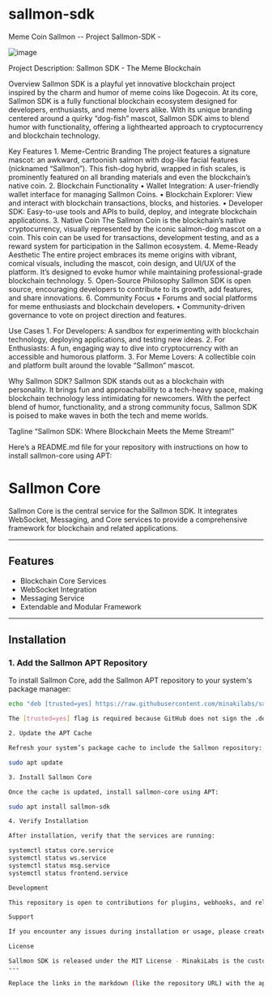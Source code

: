 # sallmon-sdk
Meme Coin Sallmon -- Project Sallmon-SDK -

![image](https://github.com/user-attachments/assets/9776bc05-08df-47f0-a122-66e13e5a46e4)




Project Description: Sallmon SDK - The Meme Blockchain

Overview
Sallmon SDK is a playful yet innovative blockchain project inspired by the charm and humor of meme coins like Dogecoin. At its core, Sallmon SDK is a fully functional blockchain ecosystem designed for developers, enthusiasts, and meme lovers alike. With its unique branding centered around a quirky “dog-fish” mascot, Sallmon SDK aims to blend humor with functionality, offering a lighthearted approach to cryptocurrency and blockchain technology.

Key Features
	1.	Meme-Centric Branding
The project features a signature mascot: an awkward, cartoonish salmon with dog-like facial features (nicknamed “Sallmon”). This fish-dog hybrid, wrapped in fish scales, is prominently featured on all branding materials and even the blockchain’s native coin.
	2.	Blockchain Functionality
	•	Wallet Integration: A user-friendly wallet interface for managing Sallmon Coins.
	•	Blockchain Explorer: View and interact with blockchain transactions, blocks, and histories.
	•	Developer SDK: Easy-to-use tools and APIs to build, deploy, and integrate blockchain applications.
	3.	Native Coin
The Sallmon Coin is the blockchain’s native cryptocurrency, visually represented by the iconic salmon-dog mascot on a coin. This coin can be used for transactions, development testing, and as a reward system for participation in the Sallmon ecosystem.
	4.	Meme-Ready Aesthetic
The entire project embraces its meme origins with vibrant, comical visuals, including the mascot, coin design, and UI/UX of the platform. It’s designed to evoke humor while maintaining professional-grade blockchain technology.
	5.	Open-Source Philosophy
Sallmon SDK is open source, encouraging developers to contribute to its growth, add features, and share innovations.
	6.	Community Focus
	•	Forums and social platforms for meme enthusiasts and blockchain developers.
	•	Community-driven governance to vote on project direction and features.

Use Cases
	1.	For Developers: A sandbox for experimenting with blockchain technology, deploying applications, and testing new ideas.
	2.	For Enthusiasts: A fun, engaging way to dive into cryptocurrency with an accessible and humorous platform.
	3.	For Meme Lovers: A collectible coin and platform built around the lovable “Sallmon” mascot.

Why Sallmon SDK?
Sallmon SDK stands out as a blockchain with personality. It brings fun and approachability to a tech-heavy space, making blockchain technology less intimidating for newcomers. With the perfect blend of humor, functionality, and a strong community focus, Sallmon SDK is poised to make waves in both the tech and meme worlds.

Tagline
“Sallmon SDK: Where Blockchain Meets the Meme Stream!”


Here’s a README.md file for your repository with instructions on how to install sallmon-core using APT:

# Sallmon Core

Sallmon Core is the central service for the Sallmon SDK. It integrates WebSocket, Messaging, and Core services to provide a comprehensive framework for blockchain and related applications.

---

## Features
- Blockchain Core Services
- WebSocket Integration
- Messaging Service
- Extendable and Modular Framework

---

## Installation

### 1. Add the Sallmon APT Repository
To install Sallmon Core, add the Sallmon APT repository to your system's package manager:

```bash
echo "deb [trusted=yes] https://raw.githubusercontent.com/minakilabs/sallmon-core/ ./" | sudo tee -a /etc/apt/sources.list

The [trusted=yes] flag is required because GitHub does not sign the .deb packages with a GPG key.

2. Update the APT Cache

Refresh your system’s package cache to include the Sallmon repository:

sudo apt update

3. Install Sallmon Core

Once the cache is updated, install sallmon-core using APT:

sudo apt install sallmon-sdk

4. Verify Installation

After installation, verify that the services are running:

systemctl status core.service
systemctl status ws.service
systemctl status msg.service
systemctl status frontend.service

Development

This repository is open to contributions for plugins, webhooks, and related integrations. Fork the repository and submit pull requests for new features or fixes.

Support

If you encounter any issues during installation or usage, please create an issue in the GitHub Issues section of this repository.

License

Sallmon SDK is released under the MIT License - MinakiLabs is the custodian of Sallmon Core while it is MIT it is not publically available
---

Replace the links in the markdown (like the repository URL) with the appropriate paths if needed! Let me know if you'd like further tweaks.

